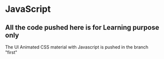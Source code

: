 # JavaScript
## All the code pushed here is for Learning purpose only
The UI Animated CSS material with Javascript is pushed in the  branch "first"
